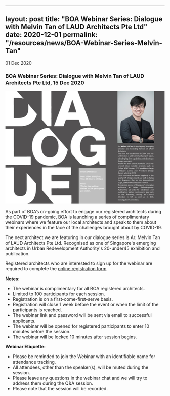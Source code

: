 ---
 layout: post
 title:  "BOA Webinar Series: Dialogue with Melvin Tan of LAUD Architects Pte Ltd"
 date:   2020-12-01
 permalink: "/resources/news/BOA-Webinar-Series-Melvin-Tan"
 ---
 01 Dec 2020

 ### **BOA Webinar Series: Dialogue with Melvin Tan of LAUD Architects Pte Ltd, 15 Dec 2020**

 ![BOA Webinar Poster](/images/Dialogue-with-Melvin-Tan.jpg)

 As part of BOA’s on-going effort to engage our registered architects during the COVID-19 pandemic, BOA is launching a series of complimentary webinars where we feature our local architects and speak to them about their experiences in the face of the challenges brought about by COVID-19. 

 The next architect we are featuring in our dialogue series is Ar. Melvin Tan of LAUD Architects Pte Ltd. Recognised as one of Singapore's emerging architects in Urban Redevelopment Authority's 20-under45 exhibition and publication. 

 Registered architects who are interested to sign up for the webinar are required to complete the [online registration form](https://docs.google.com/forms/d/1us1UtmRBp_zeW5SPdDxxueql6IfnKzRSja2DWxUMFbw/edit)

 **Notes:**
 * The webinar is complimentary for all BOA registered architects. 
 * Limited to 100 participants for each session. 
 * Registration is on a first-come-first-serve basis. 
 * Registration will close 1 week before the event or when the limit of the participants is reached.
 * The webinar link and password will be sent via email to successful applicants. 
 * The webinar will be opened for registered participants to enter 10 minutes before the session.
 * The webinar will be locked 10 minutes after session begins.

 **Webinar Etiquette:**
 * Please be reminded to join the Webinar with an identifiable name for attendance tracking.
 * All attendees, other than the speaker(s), will be muted during the session.
 * Please leave any questions in the webinar chat and we will try to address them during the Q&A session.
 * Please note that the session will be recorded.
